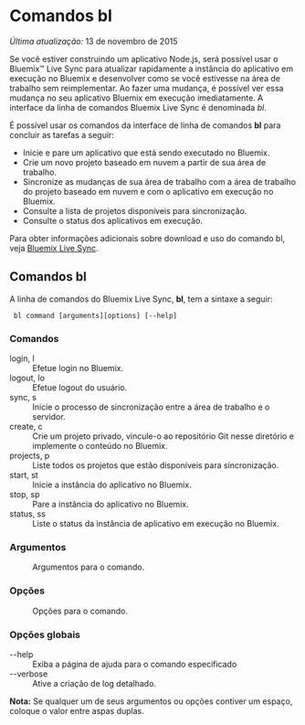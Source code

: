 # Comandos bl

*Última atualização:* 13 de novembro de 2015

Se você estiver construindo um aplicativo Node.js, será possível usar o Bluemix™ Live Sync para atualizar rapidamente a instância do aplicativo em execução no Bluemix e desenvolver como se você estivesse na área de trabalho sem reimplementar. Ao fazer uma mudança, é possível ver essa mudança no seu aplicativo Bluemix em execução imediatamente. A interface
da linha de comandos Bluemix Live Sync é denominada *bl*.

É possível usar os comandos da interface de linha de comandos **bl** para concluir as tarefas a seguir:

* Inicie e pare um aplicativo que está sendo executado no Bluemix.
* Crie um novo projeto baseado em nuvem a partir de sua área de trabalho.
* Sincronize as mudanças de sua área de trabalho com a área de trabalho do projeto baseado em nuvem e com o aplicativo em execução no Bluemix.
* Consulte a lista de projetos disponíveis para sincronização.
* Consulte o status dos aplicativos em execução.

Para obter informações adicionais sobre download e uso do comando bl, veja [Bluemix Live Sync](https://www.ng.bluemix.net/docs/manageapps/bluemixlive.html#bluemixlive).

## Comandos bl

A linha de comandos do Bluemix Live Sync, **bl**, tem a sintaxe a seguir:

``` bl command [arguments][options] [--help]```

### Comandos
<dl>
<dt>login, l</dt>
<dd>Efetue login no Bluemix.</dd>
<dt>logout, lo</dt>
<dd>Efetue logout do usuário.</dd>
<dt>sync, s</dt>
<dd>Inicie o processo de sincronização entre a área de trabalho e o servidor.</dd>
<dt>create, c</dt>
<dd>Crie um projeto privado, vincule-o ao repositório Git nesse diretório e implemente o conteúdo no Bluemix.</dd>
<dt>projects, p</dt>
<dd>Liste todos os projetos que estão disponíveis para sincronização.</dd>
<dt>start, st</dt>
<dd>Inicie a instância do aplicativo no Bluemix.</dd>
<dt>stop, sp</dt>
<dd>Pare a instância do aplicativo no Bluemix.</dd>
<dt>status, ss</dt>
<dd>Liste o status da instância de aplicativo em execução no Bluemix.</dd>
</dl>

### Argumentos
<dl>
<dd>Argumentos para o comando.</dd>
</dl>

### Opções
<dl>
<dd>Opções para o comando.</dd>
</dl>

### Opções globais
<dl>
<dt>--help</dt>
<dd>Exiba a página de ajuda para o comando especificado</dd>
<dt>--verbose</dt>
<dd>Ative a criação de log detalhado.</dd>
</dl>

**Nota:** Se qualquer um de seus argumentos ou opções contiver um espaço, coloque o valor entre aspas duplas.
